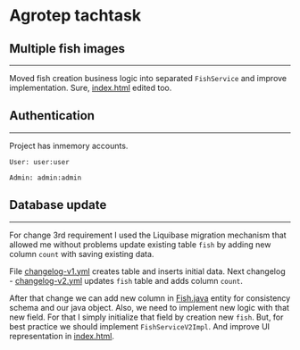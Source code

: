 # Agrotep tachtask

## Multiple fish images 

---

Moved fish creation business logic into separated `FishService` and improve implementation. Sure, [index.html](src/main/resources/templates/index.html)
edited too.


## Authentication

---

Project has inmemory accounts.
```
User: user:user

Admin: admin:admin
```

## Database update

---
For change 3rd requirement I used the Liquibase migration mechanism that allowed me without problems
update existing table `fish` by adding new column `count` with saving existing data.

File [changelog-v1.yml](src/main/resources/db/changelog/version/changelog-v1.yml) creates table and inserts
initial data.
Next changelog - [changelog-v2.yml](src/main/resources/db/changelog/version/changelog-v2.yml) updates `fish` table
and adds column `count`.

After that change we can add new column in [Fish.java](src/main/java/technikal/task/fishmarket/persistence/entity/Fish.java) entity
for consistency schema and our java object. Also, we need to implement new logic with that new field. For that I simply
initialize that field by creation new `fish`. But, for best practice we should implement `FishServiceV2Impl`. And improve
UI representation in [index.html](src/main/resources/templates/index.html).


    
